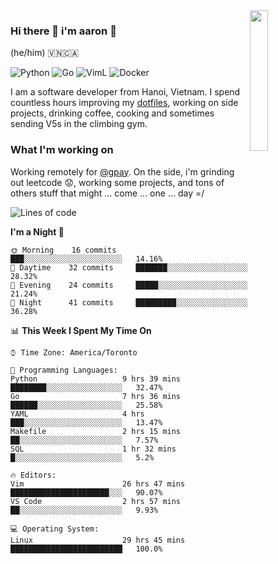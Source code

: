 <img src="https://media.giphy.com/media/l1J9LMNeWISnddECA/giphy.gif" align="right" width="24%" />

### Hi there 👋 i'm aaron :wolf:
(he/him) 🇻🇳🇨🇦

<p align="left">
    <img alt="Python" src="https://img.shields.io/badge/-Python-blue?style=flat-square&logo=python&logoColor=white" />
    <img alt="Go" src="https://img.shields.io/badge/-Golang-46a2f1?style=flat-square&logo=go&logoColor=white" />
    <img alt="VimL" src="https://img.shields.io/badge/-VimL-66d124?style=flat-square&logo=vim&logoColor=white" />
    <img alt="Docker" src="https://img.shields.io/badge/-Docker-1bd7de?style=flat-square&logo=docker&logoColor=white" />
</p>

I am a software developer from Hanoi, Vietnam. I spend countless hours improving my [dotfiles](https://github.com/aarnphm/dotfiles), working on side projects, drinking coffee, cooking and sometimes sending V5s in the climbing gym.

### What I'm working on
Working remotely for [@gpay](http://gpay.vn/en/home_en/). On the side, i'm grinding out leetcode :worried:, working some projects, and tons of others stuff that might ... come ... one ... day =/



<!--START_SECTION:waka-->
![Lines of code](https://img.shields.io/badge/From%20Hello%20World%20I%27ve%20Written-8.0%20million%20lines%20of%20code-blue)

**I'm a Night 🦉** 

```text
🌞 Morning    16 commits     ███░░░░░░░░░░░░░░░░░░░░░░   14.16% 
🌆 Daytime    32 commits     ███████░░░░░░░░░░░░░░░░░░   28.32% 
🌃 Evening    24 commits     █████░░░░░░░░░░░░░░░░░░░░   21.24% 
🌙 Night      41 commits     █████████░░░░░░░░░░░░░░░░   36.28%

```


📊 **This Week I Spent My Time On** 

```text
⌚︎ Time Zone: America/Toronto

💬 Programming Languages: 
Python                   9 hrs 39 mins       ████████░░░░░░░░░░░░░░░░░   32.47% 
Go                       7 hrs 36 mins       ██████░░░░░░░░░░░░░░░░░░░   25.58% 
YAML                     4 hrs               ███░░░░░░░░░░░░░░░░░░░░░░   13.47% 
Makefile                 2 hrs 15 mins       ██░░░░░░░░░░░░░░░░░░░░░░░   7.57% 
SQL                      1 hr 32 mins        █░░░░░░░░░░░░░░░░░░░░░░░░   5.2%

🔥 Editors: 
Vim                      26 hrs 47 mins      ██████████████████████░░░   90.07% 
VS Code                  2 hrs 57 mins       ██░░░░░░░░░░░░░░░░░░░░░░░   9.93%

💻 Operating System: 
Linux                    29 hrs 45 mins      █████████████████████████   100.0%

```


<!--END_SECTION:waka-->

<!--
**aarnphm/aarnphm** is a ✨ _special_ ✨ repository because its `README.md` (this file) appears on your GitHub profile.

Here are some ideas to get you started:

- 🔭 I’m currently working on ...
- 🌱 I’m currently learning ...
- 👯 I’m looking to collaborate on ...
- 🤔 I’m looking for help with ...
- 💬 Ask me about ...
- 📫 How to reach me: ...
- 😄 Pronouns: ...
- ⚡ Fun fact: ...
-->
